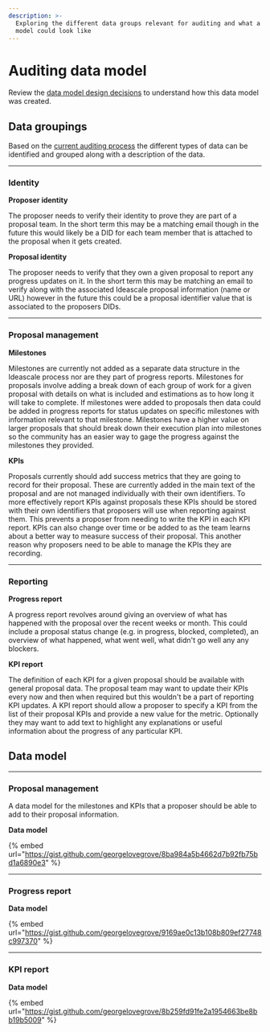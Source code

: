 ```yaml
---
description: >-
  Exploring the different data groups relevant for auditing and what a new data
  model could look like
---
```


# Auditing data model

Review the [data model design decisions](data-model-design-decisions.md) to understand how this data model was created.

## Data groupings

Based on the [current auditing process](../current-auditing-process.md) the different types of data can be identified and grouped along with a description of the data.

***

### **Identity**

**Proposer identity**

The proposer needs to verify their identity to prove they are part of a proposal team. In the short term this may be a matching email though in the future this would likely be a DID for each team member that is attached to the proposal when it gets created.

**Proposal identity**

The proposer needs to verify that they own a given proposal to report any progress updates on it. In the short term this may be matching an email to verify along with the associated Ideascale proposal information (name or URL) however in the future this could be a proposal identifier value that is associated to the proposers DIDs.

****

### **Proposal management**

**Milestones**

Milestones are currently not added as a separate data structure in the Ideascale process nor are they part of progress reports. Milestones for proposals involve adding a break down of each group of work for a given proposal with details on what is included and estimations as to how long it will take to complete. If milestones were added to proposals then data could be added in progress reports for status updates on specific milestones with information relevant to that milestone. Milestones have a higher value on larger proposals that should break down their execution plan into milestones so the community has an easier way to gage the progress against the milestones they provided.

**KPIs**

Proposals currently should add success metrics that they are going to record for their proposal. These are currently added in the main text of the proposal and are not managed individually with their own identifiers. To more effectively report KPIs against proposals these KPIs should be stored with their own identifiers that proposers will use when reporting against them. This prevents a proposer from needing to write the KPI in each KPI report. KPIs can also change over time or be added to as the team learns about a better way to measure success of their proposal. This another reason why proposers need to be able to manage the KPIs they are recording.

****

### Reporting

**Progress report**

A progress report revolves around giving an overview of what has happened with the proposal over the recent weeks or month. This could include a proposal status change (e.g. in progress, blocked, completed), an overview of what happened, what went well, what didn't go well any any blockers.

**KPI report**

The definition of each KPI for a given proposal should be available with general proposal data. The proposal team may want to update their KPIs every now and then when required but this wouldn't be a part of reporting KPI updates. A KPI report should allow a proposer to specify a KPI from the list of their proposal KPIs and provide a new value for the metric. Optionally they may want to add text to highlight any explanations or useful information about the progress of any particular KPI.

## **Data model**

****

### **Proposal management**

A data model for the milestones and KPIs that a proposer should be able to add to their proposal information.

**Data model**

{% embed url="https://gist.github.com/georgelovegrove/8ba984a5b4662d7b92fb75bd1a6890e3" %}

****

### **Progress** **report**

**Data model**

{% embed url="https://gist.github.com/georgelovegrove/9169ae0c13b108b809ef27748c997370" %}

****

### **KPI report**

**Data model**

{% embed url="https://gist.github.com/georgelovegrove/8b259fd91fe2a1954663be8bb19b5009" %}
